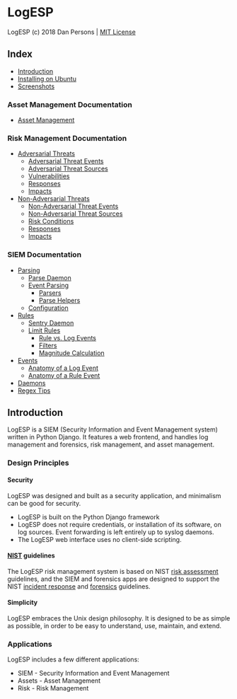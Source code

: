 # LogESP

LogESP (c) 2018 Dan Persons | [MIT License](LICENSE)

## Index

- [Introduction](#introduction)
- [Installing on Ubuntu](docs/install-ubuntu.md)
- [Screenshots](docs/screenshots.md)
### Asset Management Documentation
- [Asset Management](docs/hwam.md)
### Risk Management Documentation
- [Adversarial Threats](docs/risk/adv_threat.md)
  - [Adversarial Threat Events](docs/risk/adv_threat.md#adversarial-threat-events)
  - [Adversarial Threat Sources](docs/risk/adv_threat.md#adversarial-threat-sources)
  - [Vulnerabilities](docs/risk/adv_threat.md#vulnerabilities)
  - [Responses](docs/risk/adv_threat.md#responses)
  - [Impacts](docs/risk/adv_threat.md#impacts)
- [Non-Adversarial Threats](docs/risk/nonadv_threat.md)
  - [Non-Adversarial Threat Events](docs/risk/nonadv_threat.md#non-adversarial-threat-events)
  - [Non-Adversarial Threat Sources](docs/risk/nonadv_threat.md#non-adversarial-threat-sources)
  - [Risk Conditions](docs/risk/nonadv_threat.md#risk-conditions)
  - [Responses](docs/risk/nonadv_threat.md#responses)
  - [Impacts](docs/risk/nonadv_threat.md#impacts)
### SIEM Documentation
- [Parsing](docs/siem/parsing.md)
  - [Parse Daemon](docs/siem/parsing.md/#parse-daemon)
  - [Event Parsing](docs/siem/parsing.md/#event-parsing)
    - [Parsers](docs/siem/parsing.md/#parsers)
    - [Parse Helpers](docs/siem/parsing.md/#parse-helpers)
  - [Configuration](docs/siem/parsing.md/#configuration)
- [Rules](docs/siem/rules.md)
  - [Sentry Daemon](docs/siem/rules.md/#sentry-daemon)
  - [Limit Rules](docs/siem/rules.md/#limit-rules)
    - [Rule vs. Log Events](docs/siem/rules.md/#rule-vs-log-events)
    - [Filters](docs/siem/rules.md/#filters)
    - [Magnitude Calculation](docs/siem/rules.md/#magnitude-calculation)
- [Events](docs/siem/events.md)
  - [Anatomy of a Log Event](docs/siem/events.md/#anatomy-of-a-log-event)
  - [Anatomy of a Rule Event](docs/siem/events.md/#anatomy-of-a-rule-event)
- [Daemons](docs/siem/daemons.md)
- [Regex Tips](docs/siem/regex.md)

## Introduction
LogESP is a SIEM (Security Information and Event Management system) written in Python Django. It features a web frontend, and handles log management and forensics, risk management, and asset management.

### Design Principles
#### Security
LogESP was designed and built as a security application, and minimalism can be good for security.

- LogESP is built on the Python Django framework
- LogESP does not require credentials, or installation of its software, on log sources. Event forwarding is left entirely up to syslog daemons.
- The LogESP web interface uses no client-side scripting.

#### [NIST](https://www.nist.gov/) guidelines
The LogESP risk management system is based on NIST [risk assessment](https://csrc.nist.gov/publications/detail/sp/800-30/rev-1/final) guidelines, and the SIEM and forensics apps are designed to support the NIST [incident response](https://csrc.nist.gov/publications/detail/sp/800-61/rev-2/final) and [forensics](https://csrc.nist.gov/publications/detail/sp/800-86/final) guidelines.

#### Simplicity
LogESP embraces the Unix design philosophy. It is designed to be as simple as possible, in order to be easy to understand, use, maintain, and extend.

### Applications
LogESP includes a few different applications:
- SIEM - Security Information and Event Management
- Assets - Asset Management
- Risk - Risk Management
